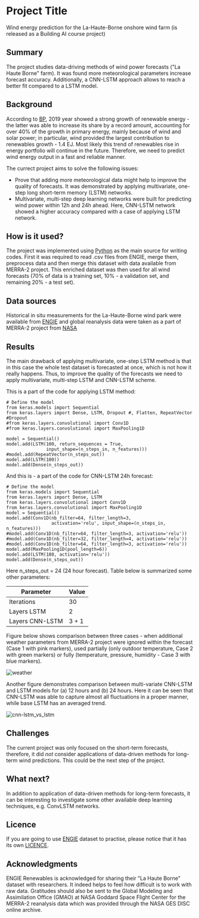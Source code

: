 # Project Title

Wind energy prediction for the La-Haute-Borne onshore wind farm (is released as a Building AI course project)

## Summary

The project studies data-driving methods of wind power forecasts ("La Haute Borne" farm). It was found more meteorological parameters increase forecast accuracy. Additionally, a CNN-LSTM approach allows to reach a better fit compared to a LSTM model.

## Background

According to [BP](https://www.bp.com/en/global/corporate/energy-economics/statistical-review-of-world-energy.html), 2019 year showed a strong growth of renewable energy - the latter was able to increase its share by a record amount, accounting for over 40% of the growth in primary energy, mainly because of wind and solar power; in particular, wind provided the largest contribution to renewables growth - 1.4 EJ.
Most likely this trend of renewables rise in energy portfolio will continue in the future. Therefore, we need to predict wind energy output in a fast and reliable manner.

The currect project aims to solve the following issues:
* Prove that adding more meteorological data might help to improve the quality of forecasts. It was demonstrated by applying multivariate, one-step long short-term memory (LSTM) networks. 
* Multivariate, multi-step deep learning networks were built for predicting wind power within 12h and 24h ahead. Here, CNN-LSTM network showed a higher accuracy compared with a case of applying LSTM network. 

## How is it used?

The project was implemented using [Python](https://www.python.org/) as the main source for writing codes. First it was required to read .csv files from ENGIE, merge them, preprocess data and then merge this dataset with data available from MERRA-2 project. This enriched dataset was then used for all wind forecasts (70% of data is a training set, 10% - a validation set, and remaining 20% - a test set).

## Data sources
Historical in situ measurements for the La-Haute-Borne wind park were available from [ENGIE](https://opendata-renewables.engie.com/) and global reanalysis data were taken as a part of MERRA-2 project from [NASA](https://gmao.gsfc.nasa.gov/reanalysis/MERRA-2/)

## Results

The main drawback of applying multivariate, one-step LSTM method is that in this case the whole test dataset is forecasted at once, which is not how it really happens. Thus, to improve the quality of the forecasts we need to apply multivariate, multi-step LSTM and CNN-LSTM scheme. 

This is a part of the code for applying LSTM method:

```
# Define the model
from keras.models import Sequential
from keras.layers import Dense, LSTM, Dropout #, Flatten, RepeatVector #Dropout
#from keras.layers.convolutional import Conv1D
#from keras.layers.convolutional import MaxPooling1D

model = Sequential()
model.add(LSTM(100, return_sequences = True,
               input_shape=(n_steps_in, n_features)))
#model.add(RepeatVector(n_steps_out))
model.add(LSTM(100))
model.add(Dense(n_steps_out))
```

And this is - a part of the code for CNN-LSTM 24h forecast:

```
# Define the model
from keras.models import Sequential
from keras.layers import Dense, LSTM
from keras.layers.convolutional import Conv1D
from keras.layers.convolutional import MaxPooling1D
model = Sequential()
model.add(Conv1D(nb_filter=64, filter_length=3,
                 activation='relu', input_shape=(n_steps_in, n_features)))
#model.add(Conv1D(nb_filter=64, filter_length=3, activation='relu'))
#model.add(Conv1D(nb_filter=32, filter_length=4, activation='relu'))
#model.add(Conv1D(nb_filter=64, filter_length=3, activation='relu'))
model.add(MaxPooling1D(pool_length=6))
model.add(LSTM(180, activation='relu'))
model.add(Dense(n_steps_out))
```
Here n_steps_out = 24 (24 hour forecast). Table below is summarized some other parameters:

| Parameter        | Value       |
| ---------------- | ----------- |
| Iterations       | 30          |
| Layers LSTM      | 2           |
| Layers CNN-LSTM  | 3 + 1       |

Figure below shows comparison between three cases - when additional weather parameters from MERRA-2 project were ignored within the forecast (Case 1 with pink markers), used partially (only outdoor temperature, Case 2 with green markers) or fully (temperature, pressure, humidity - Case 3 with blue markers). 

![weather](https://github.com/Mandzhi/Open_wind_La-Haute-Borne/blob/main/LSTM-one-step-weather-comparison.jpg)

Another figure demonstrates comparison between multi-variate CNN-LSTM and LSTM models for (a) 12 hours and (b) 24 hours. Here it can be seen that CNN-LSTM was able to capture almost all fluctuations in a proper manner, while base LSTM has an averaged trend.

![cnn-lstm_vs_lstm](https://github.com/Mandzhi/Open_wind_La-Haute-Borne/blob/main/12h_24h_forecasts_multivariate_lstm_cnn-lstm.jpg)

## Challenges

The current project was only focused on the short-term forecasts, therefore, it did _not_ consider applications of data-driven methods for long-term wind predictions. This could be the next step of the project.

## What next?

In addition to application of data-driven methods for long-term forecasts, it can be interesting to investigate some other available deep learning techniques, e.g. ConvLSTM networks.

## Licence

If you are going to use [ENGIE](https://opendata-renewables.engie.com/) dataset to practise, please notice that it has its own [LICENCE](https://www.etalab.gouv.fr/wp-content/uploads/2017/04/ETALAB-Licence-Ouverte-v2.0.pdf).

## Acknowledgments

ENGIE Renewables is acknowledged for sharing their "La Haute Borne" dataset with researchers. It indeed helps to feel how difficult is to work with raw data. Gratitudes should also be sent to the Global Modeling and Assimilation Office (GMAO) at NASA Goddard Space Flight Center for the MERRA-2 reanalysis data which was provided through the NASA GES DISC online archive.
